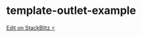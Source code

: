 # template-outlet-example

[Edit on StackBlitz ⚡️](https://stackblitz.com/edit/template-outlet-example)